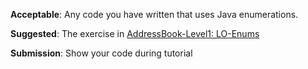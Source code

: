 <panel type="info" header="`W4.6a` Can explain the meaning of enumerations :star::star::star:" expanded no-close>
  <include src="../../book/oopDesign/classes/enumerations/full.md" />
  <panel header=":dart: Evidence" expanded>

<include src="../../book/oopDesign/classes/enumerations/q-essay-defineWeekDays.md" />

  </panel>
</panel>

<!-- ==================================================================================================== -->

<panel type="info" header="`W4.6b` Can use Java enumerations :star::star::star:" expanded no-close>
  <include src="../../book/javaTools/enums/full.md" />
  <panel header=":dart: Evidence" expanded>
  
**Acceptable**: Any code you have written that uses Java enumerations.

**Suggested**: The exercise in [AddressBook-Level1: LO-Enums](https://github.com/nus-cs2103-AY1718S2/addressbook-level1/#use-enums-lo-enums)

**Submission**: Show your code during tutorial

  </panel>
</panel>

